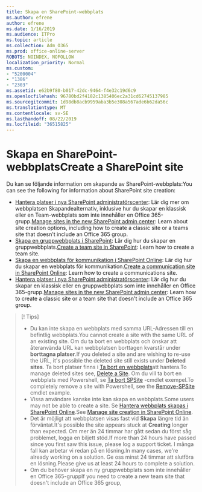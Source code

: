 ```yaml
---
title: Skapa en SharePoint-webbplats
ms.author: efrene
author: efrene
ms.date: 1/16/2019
ms.audience: ITPro
ms.topic: article
ms.collection: Adm_O365
ms.prod: office-online-server
ROBOTS: NOINDEX, NOFOLLOW
localization_priority: Normal
ms.custom:
- "5200004"
- "1386"
- "2303"
ms.assetid: e62b9f80-b017-42dc-9464-f4e32c19d6c9
ms.openlocfilehash: 96780bd2f4182c1385406ec2a31cd62745137985
ms.sourcegitcommit: 1d98db8acb9959aba3b5e308a567ade6b62da56c
ms.translationtype: MT
ms.contentlocale: sv-SE
ms.lasthandoff: 08/22/2019
ms.locfileid: "36515825"
---
```

# <a name="create-a-sharepoint-site"></a><span data-ttu-id="190af-102">Skapa en SharePoint-webbplats</span><span class="sxs-lookup"><span data-stu-id="190af-102">Create a SharePoint site</span></span>

<span data-ttu-id="190af-103">Du kan se följande information om skapande av SharePoint-webbplats:</span><span class="sxs-lookup"><span data-stu-id="190af-103">You can see the following for information about SharePoint site creation:</span></span>
- <span data-ttu-id="190af-104">[Hantera platser i nya SharePoint administratörscenter](https://docs.microsoft.com/sharepoint/manage-site-creation): Lär dig mer om webbplatsen Skapandealternativ, inklusive hur du skapar en klassisk eller en Team-webbplats som inte innehåller en Office 365-grupp.</span><span class="sxs-lookup"><span data-stu-id="190af-104">[Manage sites in the new SharePoint admin center](https://docs.microsoft.com/sharepoint/manage-site-creation): Learn about site creation options, including how to create a classic site or a teams site that doesn't include an Office 365 group.</span></span>
- <span data-ttu-id="190af-105">[Skapa en gruppwebbplats i SharePoint](https://support.office.com/article/create-a-team-site-in-sharepoint-ef10c1e7-15f3-42a3-98aa-b5972711777d?ui=en-US&amp;rs=en-US&amp;ad=US): Lär dig hur du skapar en gruppwebbplats.</span><span class="sxs-lookup"><span data-stu-id="190af-105">[Create a team site in SharePoint](https://support.office.com/article/create-a-team-site-in-sharepoint-ef10c1e7-15f3-42a3-98aa-b5972711777d?ui=en-US&amp;rs=en-US&amp;ad=US): Learn how to create a team site.</span></span>
- <span data-ttu-id="190af-106">[Skapa en webbplats för kommunikation i SharePoint Online](https://support.office.com/article/7fb44b20-a72f-4d2c-9173-fc8f59ba50eb): Lär dig hur du skapar en webbplats för kommunikation.</span><span class="sxs-lookup"><span data-stu-id="190af-106">[Create a communication site in SharePoint Online](https://support.office.com/article/7fb44b20-a72f-4d2c-9173-fc8f59ba50eb): Learn how to create a communications site.</span></span>
- <span data-ttu-id="190af-107">[Hantera platser i nya SharePoint administratörscenter](https://docs.microsoft.com/sharepoint/manage-sites-in-new-admin-center#create-a-site): Lär dig hur du skapar en klassisk eller en gruppwebbplats som inte innehåller en Office 365-grupp.</span><span class="sxs-lookup"><span data-stu-id="190af-107">[Manage sites in the new SharePoint admin center](https://docs.microsoft.com/sharepoint/manage-sites-in-new-admin-center#create-a-site):  Learn how to create a classic site or a team site that doesn't include an Office 365 group.</span></span>


  
> [! Tips]
> - <span data-ttu-id="190af-109">Du kan inte skapa en webbplats med samma URL-Adressen till en befintlig webbplats.</span><span class="sxs-lookup"><span data-stu-id="190af-109">You cannot create a site with the same URL of an existing site.</span></span> <span data-ttu-id="190af-110">Om du ta bort en webbplats och önskar att återanvända URL kan webbplatsen borttagen kvarstår under **borttagna platser**.</span><span class="sxs-lookup"><span data-stu-id="190af-110">If you deleted a site and are wishing to re-use the URL, it's possible the deleted site still exists under **Deleted sites**.</span></span> <span data-ttu-id="190af-111">Ta bort platser finns i [Ta bort en webbplats](https://docs.microsoft.com/sharepoint/manage-sites-in-new-admin-center#delete-a-site)att hantera.</span><span class="sxs-lookup"><span data-stu-id="190af-111">To manage deleted sites see, [Delete a Site](https://docs.microsoft.com/sharepoint/manage-sites-in-new-admin-center#delete-a-site).</span></span> <span data-ttu-id="190af-112">Om du vill ta bort en webbplats med Powershell, se [Ta bort SPSite](https://docs.microsoft.com/sharepoint/manage-sites-in-new-admin-center#delete-a-site) -cmdlet exempel.</span><span class="sxs-lookup"><span data-stu-id="190af-112">To completely remove a site with Powershell, see the [Remove-SPSite](https://docs.microsoft.com/sharepoint/manage-sites-in-new-admin-center#delete-a-site) cmdlet example.</span></span>
> - <span data-ttu-id="190af-113">Vissa användare kanske inte kan skapa en webbplats.</span><span class="sxs-lookup"><span data-stu-id="190af-113">Some users may not be able to create a site.</span></span> <span data-ttu-id="190af-114">Se [Hantera webbplats skapas i SharePoint Online](https://docs.microsoft.com/sharepoint/manage-site-creation).</span><span class="sxs-lookup"><span data-stu-id="190af-114">See [Manage site creation in SharePoint Online](https://docs.microsoft.com/sharepoint/manage-site-creation).</span></span>
> - <span data-ttu-id="190af-115">Det är möjligt att webbplatsen visas fast vid **Skapa** längre tid än förväntat.</span><span class="sxs-lookup"><span data-stu-id="190af-115">It's possible the site appears stuck at **Creating** longer than expected.</span></span> <span data-ttu-id="190af-116">Om mer än 24 timmar har gått sedan du först såg problemet, logga en biljett stöd.</span><span class="sxs-lookup"><span data-stu-id="190af-116">If more than 24 hours have passed since you first saw this issue, please log a support ticket.</span></span> <span data-ttu-id="190af-117">I många fall kan arbetar vi redan på en lösning.</span><span class="sxs-lookup"><span data-stu-id="190af-117">In many cases, we're already working on a solution.</span></span> <span data-ttu-id="190af-118">Ge oss minst 24 timmar att slutföra en lösning.</span><span class="sxs-lookup"><span data-stu-id="190af-118">Please give us at least 24 hours to complete a solution.</span></span>
> - <span data-ttu-id="190af-119">Om du behöver skapa en ny gruppwebbplats som inte innehåller en Office 365-grupp</span><span class="sxs-lookup"><span data-stu-id="190af-119">If you need to create a new team site that doesn't include an Office 365 group,</span></span> 


